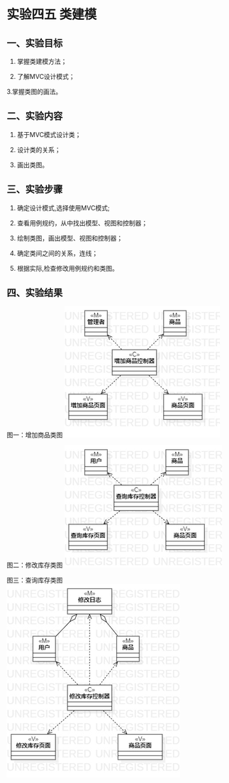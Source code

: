 <!--
 * @Author: your name
 * @Date: 2020-03-27 13:03:26
 * @LastEditTime: 2020-03-27 13:12:26
 * @LastEditors: Please set LastEditors
 * @Description: In User Settings Edit
 * @FilePath: \undefinedf:\github\uml-modeling-2020\students\1707080714328\lab4.md
 -->
# 实验四五 类建模

## 一、实验目标

1. 掌握类建模方法；

2. 了解MVC设计模式；

3.掌握类图的画法。

## 二、实验内容

1. 基于MVC模式设计类；

2. 设计类的关系；

3. 画出类图。

## 三、实验步骤

1. 确定设计模式,选择使用MVC模式;

2. 查看用例规约，从中找出模型、视图和控制器；

3. 绘制类图，画出模型、视图和控制器；

4. 确定类间之间的关系，连线；

5. 根据实际,检查修改用例规约和类图。

## 四、实验结果

图一：增加商品类图
![增加商品类图](./Lab4_ClassDiagram_AddCommodity.jpg)

图二：修改库存类图
![修改库存类图](./Lab4_ClassDiagram_CheckInventory.jpg)

图三：查询库存类图
![查询库存类图](./Lab4_ClassDiagram_ModifyInventory.jpg)

